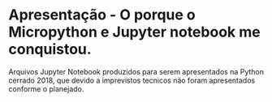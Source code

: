 # Apresentação - O porque o Micropython e Jupyter notebook me conquistou.
Arquivos Jupyter Notebook produzidos para serem apresentados na Python cerrado 2018, que devido a imprevistos tecnicos não foram apresentados conforme o planejado.
